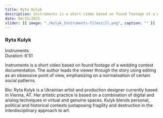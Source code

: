 ```yaml
---
title: Ryta Kulyk
description: Instruments is a short video based on found footage of a wedding contest documentation.
date: 04/15/2025
slider: [{ image: "./Kulyk_Instruments-filmstill.png", caption: "" }]
---
```


### Ryta Kulyk

Instruments <br/>
Duration: 6'51

Instruments is a short video based on found footage of a wedding contest documentation.
The author leads the viewer through the story using editing as an obsessive point of view, emphasizing on a normalisation of certain social patterns.

Bio: Ryta Kulyk is a Ukrainian artist and production designer currently based in Vienna, AT. Her artistic practice is based on a combination of digital and analog techniques in virtual and genuine spaces. Kulyk blends personal, political and historical contexts juxtaposing fragility and destruction in the interdisciplinary approach to art.
